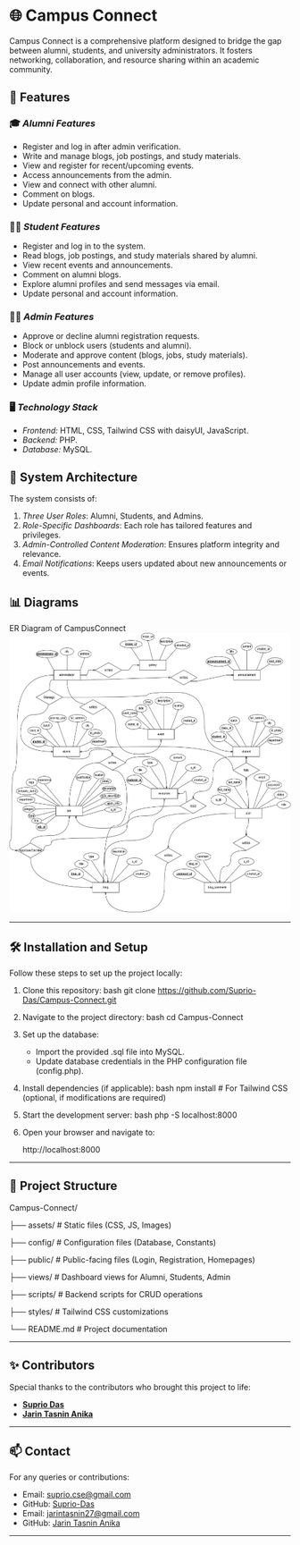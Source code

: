 # 🌐 Campus Connect

Campus Connect is a comprehensive platform designed to bridge the gap between alumni, students, and university administrators. It fosters networking, collaboration, and resource sharing within an academic community.

## 🚀 Features

### 🎓 *Alumni Features*
- Register and log in after admin verification.
- Write and manage blogs, job postings, and study materials.
- View and register for recent/upcoming events.
- Access announcements from the admin.
- View and connect with other alumni.
- Comment on blogs.
- Update personal and account information.

### 👩‍🎓 *Student Features*
- Register and log in to the system.
- Read blogs, job postings, and study materials shared by alumni.
- View recent events and announcements.
- Comment on alumni blogs.
- Explore alumni profiles and send messages via email.
- Update personal and account information.

### 👩‍💼 *Admin Features*
- Approve or decline alumni registration requests.
- Block or unblock users (students and alumni).
- Moderate and approve content (blogs, jobs, study materials).
- Post announcements and events.
- Manage all user accounts (view, update, or remove profiles).
- Update admin profile information.

### 🖥️ *Technology Stack*
- *Frontend:* HTML, CSS, Tailwind CSS with daisyUI, JavaScript.
- *Backend:* PHP.
- *Database:* MySQL.

## 📐 System Architecture

The system consists of:
1. *Three User Roles*: Alumni, Students, and Admins.
2. *Role-Specific Dashboards*: Each role has tailored features and privileges.
3. *Admin-Controlled Content Moderation*: Ensures platform integrity and relevance.
4. *Email Notifications*: Keeps users updated about new announcements or events.

## 📊 Diagrams

ER Diagram of CampusConnect
<img src="Campus Connect.jpg" style="width: 100%; height: 500px">

---

## 🛠️ Installation and Setup

Follow these steps to set up the project locally:

1. Clone this repository:
   bash
   git clone https://github.com/Suprio-Das/Campus-Connect.git
   
2. Navigate to the project directory:
   bash
   cd Campus-Connect
   
3. Set up the database:
   - Import the provided .sql file into MySQL.
   - Update database credentials in the PHP configuration file (config.php).

4. Install dependencies (if applicable):
   bash
   npm install  # For Tailwind CSS (optional, if modifications are required)
   

5. Start the development server:
   bash
   php -S localhost:8000
   

6. Open your browser and navigate to:
   
   http://localhost:8000
   

---

## 📂 Project Structure


Campus-Connect/

├── assets/               # Static files (CSS, JS, Images)

├── config/               # Configuration files (Database, Constants)

├── public/               # Public-facing files (Login, Registration, Homepages)

├── views/                # Dashboard views for Alumni, Students, Admin

├── scripts/              # Backend scripts for CRUD operations

├── styles/               # Tailwind CSS customizations

└── README.md             # Project documentation


---

## ✨ Contributors

Special thanks to the contributors who brought this project to life:
- **[Suprio Das](https://github.com/Suprio-Das)**
- **[Jarin Tasnin Anika](https://github.com/tasninanika)**

---

## 📫 Contact

For any queries or contributions:
- Email: [suprio.cse@gmail.com](mailto:suprio.cse@gmail.com)
- GitHub: [Suprio-Das](https://github.com/Suprio-Das)
- Email: [jarintasnin27@gmail.com](mailto:jarintasnin27@gmail.com)
- GitHub: [Jarin Tasnin Anika](https://github.com/tasninanika)

---

